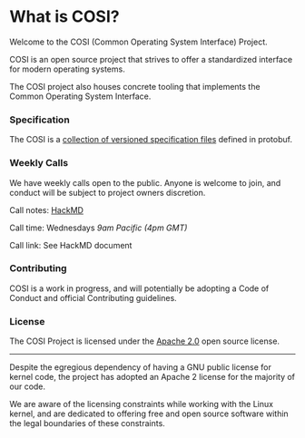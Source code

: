 # What is COSI?

Welcome to the COSI (Common Operating System Interface) Project.

COSI is an open source project that strives to offer a standardized interface for modern operating systems.

The COSI project also houses concrete tooling that implements the Common Operating System Interface.

### Specification

The COSI is a [collection of versioned specification files](https://github.com/cosi-project/specification) defined in protobuf.

### Weekly Calls

We have weekly calls open to the public.
Anyone is welcome to join, and conduct will be subject to project owners discretion.

Call notes: [HackMD](https://hackmd.io/IXcDy0prSgia4lOH_e1xSA)

Call time: Wednesdays _9am Pacific (4pm GMT)_

Call link: See HackMD document

### Contributing

COSI is a work in progress, and will potentially be adopting a Code of Conduct and official Contributing guidelines.

### License

The COSI Project is licensed under the [Apache 2.0](https://github.com/cosi-project/community/blob/main/LICENSE) open source license.

---

Despite the egregious dependency of having a GNU public license for kernel code, the project has adopted an Apache 2 license for the majority of our code.

We are aware of the licensing constraints while working with the Linux kernel, and are dedicated to offering free and open source software within the legal boundaries of these constraints.



